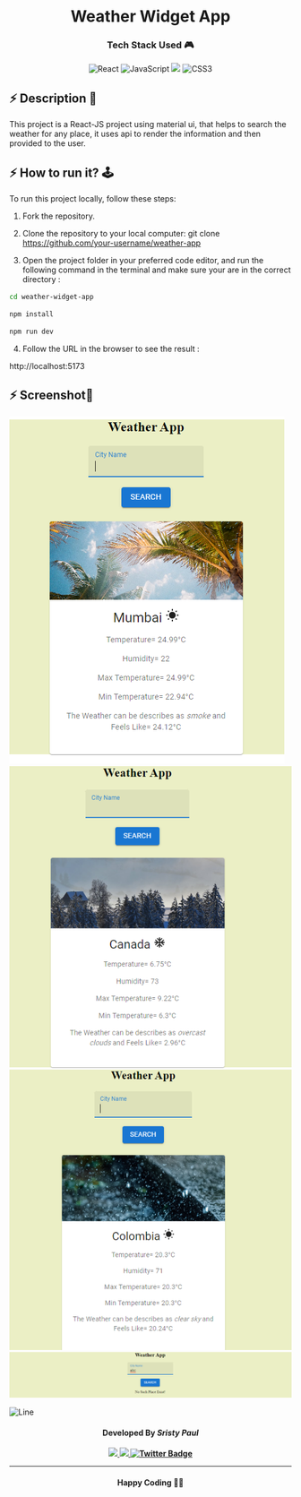 <h1 align='center'><b>Weather Widget App</b></h1>

<h3 align='center'>Tech Stack Used 🎮</h3>

<div align='center'>

  ![React](https://img.shields.io/badge/react-%2320232a.svg?style=for-the-badge&logo=react&logoColor=%2361DAFB)
  ![JavaScript](https://img.shields.io/badge/javascript-%23323330.svg?style=for-the-badge&logo=javascript&logoColor=%23F7DF1E)
    <img src="https://img.shields.io/badge/Material--UI-0081CB?style=for-the-badge&logo=material-ui&logoColor=white"/>
  ![CSS3](https://img.shields.io/badge/css3-%231572B6.svg?style=for-the-badge&logo=css3&logoColor=white)




  </div>

  ## ⚡ Description 📃

<div >
    <p>This project is a React-JS project using material ui, that helps to search the weather for any place, it uses api to render the information and then provided to the user.
</p>
</div>

## ⚡ How to run it? 🕹️

  To run this project locally, follow these steps:

1. Fork the repository.

2. Clone the repository to your local computer:
    git clone https://github.com/your-username/weather-app

3. Open the project folder in your preferred code editor, and run the following command in the terminal and make sure your are in the correct directory :

```bash
cd weather-widget-app 
```

```bash
npm install 
```

```bash
npm run dev
```

4. Follow the URL in the browser to see the result :



http://localhost:5173

## ⚡ Screenshot📸
<img src='./Screenshot 2024-02-25 085119.png'>
<img src='./Screenshot 2024-02-25 085201.png'>
<img src='./Screenshot 2024-02-25 090242.png'>
<img src='./Screenshot 2024-02-25 085357.png'>

![Line](https://github.com/Avdhesh-Varshney/WebMasterLog/assets/114330097/4b78510f-a941-45f8-a9d5-80ed0705e847)

<!-- -------------------------------------------------------------------------------------------------------------- -->

<h4 align='center'>Developed By <b><i>Sristy Paul</i></h4>
<p align='center'>
  <a href='https://github.com/sristy17'>
    <img src='https://img.shields.io/badge/github-%23121011.svg?style=for-the-badge&logo=github&logoColor=white' />
  </a>
  <a href='https://www.linkedin.com/in/sristy-paul-03629524b/'>
    <img src='https://img.shields.io/badge/linkedin-%230077B5.svg?style=for-the-badge&logo=linkedin&logoColor=white' />
  </a>
    <a href="https://www.twitter.com/SristyPaul17">
    <img src="https://img.shields.io/badge/Twitter-blue?style=for-the-badge&logo=twitter&logoColor=white" alt="Twitter Badge"/>
  </a>
  
</p>



---



<h4 align='center'>Happy Coding 🧑‍💻</h4>
